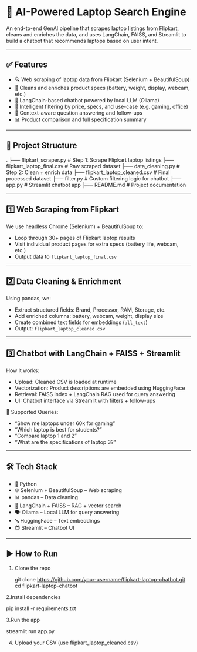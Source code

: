 # 🧠 AI-Powered Laptop Search Engine

An end-to-end GenAI pipeline that scrapes laptop listings from Flipkart, cleans and enriches the data, and uses LangChain, FAISS, and Streamlit to build a chatbot that recommends laptops based on user intent.

-----------------------------------------------------------------------------------------------------------------------------------------------------------

## ✅ Features

- 🔍 Web scraping of laptop data from Flipkart (Selenium + BeautifulSoup)
- 🧹 Cleans and enriches product specs (battery, weight, display, webcam, etc.)
- 🧠 LangChain-based chatbot powered by local LLM (Ollama)
- 🔎 Intelligent filtering by price, specs, and use-case (e.g. gaming, office)
- 🤖 Context-aware question answering and follow-ups
- 📊 Product comparison and full specification summary

-------------------------------------------------------------------------------------------------------------------------------------------------------------

## 📂 Project Structure

.
├── flipkart_scraper.py # Step 1: Scrape Flipkart laptop listings
├── flipkart_laptop_final.csv # Raw scraped dataset
├── data_cleaning.py # Step 2: Clean + enrich data
├── flipkart_laptop_cleaned.csv # Final processed dataset
├── filter.py # Custom filtering logic for chatbot
├── app.py # Streamlit chatbot app
├── README.md # Project documentation


-------------------------------------------------------------------------------------------------------------------------------------------------------------

## 1️⃣ Web Scraping from Flipkart

We use headless Chrome (Selenium) + BeautifulSoup to:
- Loop through 30+ pages of Flipkart laptop results
- Visit individual product pages for extra specs (battery life, webcam, etc.)
- Output data to `flipkart_laptop_final.csv`

-----------------------------------------------------------------------------------------------------------------------------------------------------------

## 2️⃣ Data Cleaning & Enrichment

Using pandas, we:
- Extract structured fields: Brand, Processor, RAM, Storage, etc.
- Add enriched columns: battery, webcam, weight, display size
- Create combined text fields for embeddings (`all_text`)
- Output: `flipkart_laptop_cleaned.csv`

--------------------------------------------------------------------------------------------------------------------------------------------------------------

## 3️⃣ Chatbot with LangChain + FAISS + Streamlit

How it works:
- Upload: Cleaned CSV is loaded at runtime
- Vectorization: Product descriptions are embedded using HuggingFace
- Retrieval: FAISS index + LangChain RAG used for query answering
- UI: Chatbot interface via Streamlit with filters + follow-ups

🧠 Supported Queries:
- “Show me laptops under 60k for gaming”
- “Which laptop is best for students?”
- “Compare laptop 1 and 2”
- “What are the specifications of laptop 3?”

--------------------------------------------------------------------------------------------------------------------------------------------------------------

## 🛠 Tech Stack

- 🐍 Python
- 🌐 Selenium + BeautifulSoup – Web scraping
- 📊 pandas – Data cleaning
- 🧠 LangChain + FAISS – RAG + vector search
- 🗣️ Ollama – Local LLM for query answering
- 🔤 HuggingFace – Text embeddings
- 📺 Streamlit – Chatbot UI

--------------------------------------------------------------------------------------------------------------------------------------------------------------

## ▶️ How to Run

1. Clone the repo

   git clone https://github.com/your-username/flipkart-laptop-chatbot.git
   cd flipkart-laptop-chatbot

2.Install dependencies

   pip install -r requirements.txt

3.Run the app

   streamlit run app.py

4. Upload your CSV (use flipkart_laptop_cleaned.csv)


